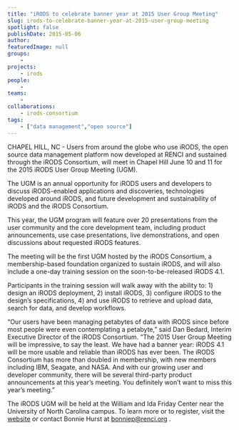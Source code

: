 ```yaml
---
title: "iRODS to celebrate banner year at 2015 User Group Meeting"
slug: irods-to-celebrate-banner-year-at-2015-user-group-meeting
spotlight: false
publishDate: 2015-05-06
author: 
featuredImage: null
groups:
    - 
projects:
    - irods
people:
    - 
teams: 
    - 
collaborations:
    - irods-consortium
tags:
    - ["data management","open source"]
---
```

CHAPEL HILL, NC - Users from around the globe who use iRODS, the open source data management platform now developed at RENCI and sustained through the iRODS Consortium, will meet in Chapel Hill June 10 and 11 for the 2015 iRODS User Group Meeting (UGM).

The UGM is an annual opportunity for iRODS users and developers to discuss iRODS-enabled applications and discoveries, technologies developed around iRODS, and future development and sustainability of iRODS and the iRODS Consortium.

<!--more-->

This year, the UGM program will feature over 20 presentations from the user community and the core development team, including product announcements, use case presentations, live demonstrations, and open discussions about requested iRODS features.

The meeting will be the first UGM hosted by the iRODS Consortium, a membership-based foundation organized to sustain iRODS, and will also include a one-day training session on the soon-to-be-released iRODS 4.1.

Participants in the training session will walk away with the ability to: 1) design an iRODS deployment, 2) install iRODS, 3) configure iRODS to the design’s specifications, 4) and use iRODS to retrieve and upload data, search for data, and develop workflows.

“Our users have been managing petabytes of data with iRODS since before most people were even contemplating a petabyte,” said Dan Bedard, Interim Executive Director of the iRODS Consortium. “The 2015 User Group Meeting will be impressive, to say the least. We have had a banner year: iRODS 4.1 will be more usable and reliable than iRODS has ever been. The iRODS Consortium has more than doubled in membership, with new members including IBM, Seagate, and NASA. And with our growing user and developer community, there will be several third-party product announcements at this year’s meeting. You definitely won’t want to miss this year’s meeting.”

The iRODS UGM will be held at the William and Ida Friday Center near the University of North Carolina campus. To learn more or to register, visit the <a href="http://irods.org/ugm2015/">website</a> or contact Bonnie Hurst at <a href="mailto:bonniep@renci.org">bonniep@renci.org</a> .
